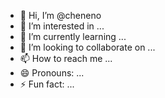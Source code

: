 - 👋 Hi, I’m @cheneno
- 👀 I’m interested in ...
- 🌱 I’m currently learning ...
- 💞️ I’m looking to collaborate on ...
- 📫 How to reach me ...
- 😄 Pronouns: ...
- ⚡ Fun fact: ...

<!---
cheneno/cheneno is a ✨ special ✨ repository because its `README.md` (this file) appears on your GitHub profile.
You can click the Preview link to take a look at your changes.
--->
